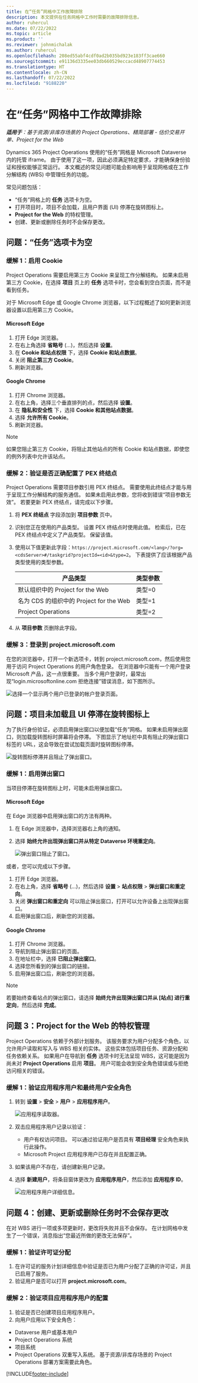 ```yaml
---
title: 在“任务”网格中工作故障排除
description: 本文提供在任务网格中工作时需要的故障排除信息。
author: ruhercul
ms.date: 07/22/2022
ms.topic: article
ms.product: ''
ms.reviewer: johnmichalak
ms.author: ruhercul
ms.openlocfilehash: 208ed55abf4cdf0ad2b035bd923e183ff3cae660
ms.sourcegitcommit: e91136d3335ee03db660529eccacd48907774453
ms.translationtype: HT
ms.contentlocale: zh-CN
ms.lasthandoff: 07/22/2022
ms.locfileid: "9188220"
---
```

# <a name="troubleshoot-working-in-the-task-grid"></a>在“任务”网格中工作故障排除 


_**适用于**：基于资源/非库存场景的 Project Operations、精简部署 - 估价交易开单、Project for the Web_

Dynamics 365 Project Operations 使用的“任务”网格是 Microsoft Dataverse 内的托管 iframe。 由于使用了这一项，因此必须满足特定要求，才能确保身份验证和授权能够正常运行。 本文概述的常见问题可能会影响用于呈现网格或在工作分解结构 (WBS) 中管理任务的功能。

常见问题包括：

- “任务”网格上的 **任务** 选项卡为空。
- 打开项目时，项目不会加载，且用户界面 (UI) 停滞在旋转图标上。
- **Project for the Web** 的特权管理。
- 创建、更新或删除任务时不会保存更改。

## <a name="issue-the-task-tab-is-empty"></a>问题：“任务”选项卡为空

### <a name="mitigation-1-enable-cookies"></a>缓解 1：启用 Cookie

Project Operations 需要启用第三方 Cookie 来呈现工作分解结构。 如果未启用第三方 Cookie，在选择 **项目** 页上的 **任务** 选项卡时，您会看到空白页面，而不是看到任务。

对于 Microsoft Edge 或 Google Chrome 浏览器，以下过程概述了如何更新浏览器设置以启用第三方 Cookie。

#### <a name="microsoft-edge"></a>Microsoft Edge

1. 打开 Edge 浏览器。
2. 在右上角选择 **省略号** (...)，然后选择 **设置**。
3. 在 **Cookie 和站点权限** 下，选择 **Cookie 和站点数据**。
4. 关闭 **阻止第三方 Cookie**。
5. 刷新浏览器。 

#### <a name="google-chrome"></a>Google Chrome

1. 打开 Chrome 浏览器。
2. 在右上角，选择三个垂直排列的点，然后选择 **设置**。
3. 在 **隐私和安全性** 下，选择 **Cookie 和其他站点数据**。
4. 选择 **允许所有 Cookie**。
5. 刷新浏览器。 

> [!NOTE]
> 如果您阻止第三方 Cookie，将阻止其他站点的所有 Cookie 和站点数据，即使您的例外列表中允许该站点。

### <a name="mitigation-2-validate-the-pex-endpoint-has-been-correctly-configured"></a>缓解 2：验证是否正确配置了 PEX 终结点

Project Operations 需要项目参数引用 PEX 终结点。 需要使用此终结点才能与用于呈现工作分解结构的服务通信。 如果未启用此参数，您将收到错误“项目参数无效”。 若要更新 PEX 终结点，请完成以下步骤。

1. 将 **PEX 终结点** 字段添加到 **项目参数** 页中。
2. 识别您正在使用的产品类型。 设置 PEX 终结点时使用此值。 检索后，已在 PEX 终结点中定义了产品类型。 保留该值。
3. 使用以下值更新此字段：`https://project.microsoft.com/<lang>/?org=<cdsServer>#/taskgrid?projectId=<id>&type=2`。 下表提供了应该根据产品类型使用的类型参数。

      | **产品类型**                     | **类型参数** |
      |--------------------------------------|--------------------|
      | 默认组织中的 Project for the Web   | 类型=0             |
      | 名为 CDS 的组织中的 Project for the Web | 类型=1             |
      | Project Operations                   | 类型=2             |

4. 从 **项目参数** 页删除此字段。

### <a name="mitigation-3-sign-in-to-projectmicrosoftcom"></a>缓解 3：登录到 project.microsoft.com

在您的浏览器中，打开一个新选项卡，转到 project.microsoft.com，然后使用您用于访问 Project Operations 的用户角色登录。 在浏览器中只能有一个用户登录 Microsoft 产品，这一点很重要。 当多个用户登录时，最常出现“login.microsoftonline.com 拒绝连接”错误消息，如下图所示。

![选择一个显示两个用户已登录的帐户登录页面。](media/MULTIPLE_USERS_LOGGED_IN.png)

## <a name="issue-the-project-doesnt-load-and-the-ui-is-stuck-on-the-spinner"></a>问题：项目未加载且 UI 停滞在旋转图标上

为了执行身份验证，必须启用弹出窗口以便加载“任务”网格。 如果未启用弹出窗口，则加载旋转图标时屏幕将会停滞。 下图显示了地址栏中具有阻止的弹出窗口标签的 URL，这会导致在尝试加载页面时旋转图标停滞。 

   ![旋转图标停滞并且阻止了弹出窗口。](media/popupsblocked.png)

### <a name="mitigation-1-enable-pop-ups"></a>缓解 1：启用弹出窗口

当项目停滞在旋转图标上时，可能未启用弹出窗口。

#### <a name="microsoft-edge"></a>Microsoft Edge

在 Edge 浏览器中启用弹出窗口的方法有两种。

1. 在 Edge 浏览器中，选择浏览器右上角的通知。
2. 选择 **始终允许出现弹出窗口并从特定 Dataverse 环境重定向**。
 
     ![弹出窗口阻止了窗口。](media/enablepopups.png)

或者，您可以完成以下步骤。

1. 打开 Edge 浏览器。
2. 在右上角，选择 **省略号** (...)，然后选择 **设置** > **站点权限** > **弹出窗口和重定向**。
3. 关闭 **弹出窗口和重定向** 可以阻止弹出窗口，打开可以允许设备上出现弹出窗口。
4. 启用弹出窗口后，刷新您的浏览器。 

#### <a name="google-chrome"></a>Google Chrome
1. 打开 Chrome 浏览器。
2. 导航到阻止弹出窗口的页面。
3. 在地址栏中，选择 **已阻止弹出窗口**。
4. 选择您所看到的弹出窗口的链接。
5. 启用弹出窗口后，刷新您的浏览器。 

> [!NOTE]
> 若要始终查看站点的弹出窗口，请选择 **始终允许出现弹出窗口并从 [站点] 进行重定向**，然后选择 **完成**。

## <a name="issue-3-administration-of-privileges-for-project-for-the-web"></a>问题 3：Project for the Web 的特权管理

Project Operations 依赖于外部计划服务。 该服务要求为用户分配多个角色，以允许用户读取和写入与 WBS 相关的实体。 这些实体包括项目任务、资源分配和任务依赖关系。 如果用户在导航到 **任务** 选项卡时无法呈现 WBS，这可能是因为尚未对 **Project Operations** 启用 **项目**。 用户可能会收到安全角色错误或与拒绝访问相关的错误。

### <a name="mitigation-1-validate-the-application-user-and-end-user-security-roles"></a>缓解 1：验证应用程序用户和最终用户安全角色

1. 转到 **设置** > **安全** > **用户** > **应用程序用户**。  

   ![应用程序读取器。](media/applicationuser.jpg)
   
2. 双击应用程序用户记录以验证：

     - 用户有权访问项目。 可以通过验证用户是否具有 **项目经理** 安全角色来执行此操作。
     - Microsoft Project 应用程序用户已存在并且配置正确。
 
3. 如果该用户不存在，请创建新用户记录。 
4. 选择 **新建用户**，将条目窗体更改为 **应用程序用户**，然后添加 **应用程序 ID**。

   ![应用程序用户详细信息。](media/applicationuserdetails.jpg)


## <a name="issue-4-changes-arent-saved-when-you-create-update-or-delete-a-task"></a>问题 4：创建、更新或删除任务时不会保存更改

在对 WBS 进行一项或多项更新时，更改将失败并且不会保存。 在计划网格中发生了一个错误，消息指出“您最近所做的更改无法保存”。

### <a name="mitigation-1-validate-the-license-assignment"></a>缓解 1：验证许可证分配

1. 在许可证的服务计划详细信息中验证是否已为用户分配了正确的许可证，并且已启用了服务。  
2. 验证用户是否可以打开 **project.microsoft.com**。
    
### <a name="mitigation-2-validation-configuration-of-the-project-application-user"></a>缓解 2：验证项目应用程序用户的配置
1. 验证是否已创建项目应用程序用户。
2. 向用户应用以下安全角色：
  
  - Dataverse 用户或基本用户
  - Project Operations 系统
  - 项目系统
  - Project Operations 双重写入系统。 基于资源/非库存场景的 Project Operations 部署方案需要此角色。


[!INCLUDE[footer-include](../includes/footer-banner.md)]
